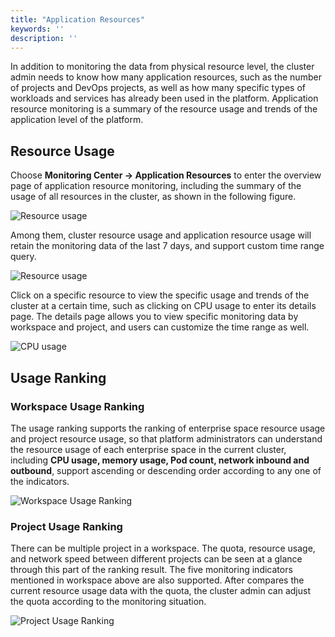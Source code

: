 ```yaml
---
title: "Application Resources"
keywords: ''
description: ''
---
```


In addition to monitoring the data from physical resource level, the cluster admin needs to know how many application resources, such as the number of projects and DevOps projects, as well as how many specific types of workloads and services has already been used in the platform. Application resource monitoring is a summary of the resource usage and trends of the application level of the platform.

## Resource Usage

Choose **Monitoring Center → Application Resources** to enter the overview page of application resource monitoring, including the summary of the usage of all resources in the cluster, as shown in the following figure.

![Resource usage](https://pek3b.qingstor.com/kubesphere-docs/png/20190311090558.png)

Among them, cluster resource usage and application resource usage will retain the monitoring data of the last 7 days, and support custom time range query.

![Resource usage](https://pek3b.qingstor.com/kubesphere-docs/png/20190311090825.png)

Click on a specific resource to view the specific usage and trends of the cluster at a certain time, such as clicking on CPU usage to enter its details page. The details page allows you to view specific monitoring data by workspace and project, and users can customize the time range as well.

![CPU usage](https://pek3b.qingstor.com/kubesphere-docs/png/20190311091044.png)

## Usage Ranking

### Workspace Usage Ranking

The usage ranking supports the ranking of enterprise space resource usage and project resource usage, so that platform administrators can understand the resource usage of each enterprise space in the current cluster, including **CPU usage, memory usage, Pod count, network inbound and outbound**, support ascending or descending order according to any one of the indicators.

![Workspace Usage Ranking](https://pek3b.qingstor.com/kubesphere-docs/png/20190311093059.png)

### Project Usage Ranking

There can be multiple project in a workspace. The quota, resource usage, and network speed between different projects can be seen at a glance through this part of the ranking result. The five monitoring indicators mentioned in workspace above are also supported. After compares the current resource usage data with the quota, the cluster admin can adjust the quota according to the monitoring situation.

![Project Usage Ranking](https://pek3b.qingstor.com/kubesphere-docs/png/20190311093418.png)

